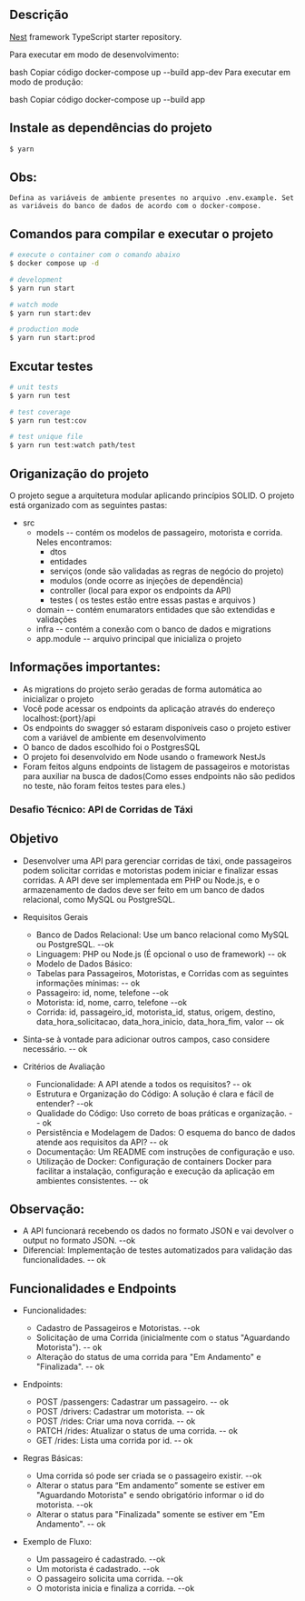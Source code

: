 ## Descrição

[Nest](https://github.com/nestjs/nest) framework TypeScript starter repository.

Para executar em modo de desenvolvimento:

bash
Copiar código
docker-compose up --build app-dev
Para executar em modo de produção:

bash
Copiar código
docker-compose up --build app




## Instale as dependências do projeto

```bash
$ yarn 
```

## Obs:
```text
Defina as variáveis ​​de ambiente presentes no arquivo .env.example. Set as variáveis do banco de dados de acordo com o docker-compose.
```

## Comandos para compilar e executar o projeto

```bash
# execute o container com o comando abaixo
$ docker compose up -d

# development
$ yarn run start

# watch mode
$ yarn run start:dev

# production mode
$ yarn run start:prod
```

## Excutar testes

```bash
# unit tests
$ yarn run test

# test coverage
$ yarn run test:cov

# test unique file
$ yarn run test:watch path/test
```

## Origanização do projeto
O projeto segue a arquitetura modular aplicando princípios SOLID. O projeto está organizado com as seguintes pastas:
 - src
    - models -- contém os modelos de passageiro, motorista e corrida. Neles encontramos:
      - dtos
      - entidades
      - serviços (onde são validadas as regras de negócio do projeto)
      - modulos (onde ocorre as injeções de dependência)
      - controller (local para expor os endpoints da API)
      - testes ( os testes estão entre essas pastas e arquivos )
    - domain -- contém enumarators entidades que são extendidas e validações
    - infra  -- contém a conexão com o banco de dados e migrations
    - app.module -- arquivo principal que inicializa o projeto


## Informações importantes:
  - As migrations do projeto serão geradas de forma automática ao inicializar o projeto
  - Você pode acessar os endpoints da aplicação através do endereço localhost:{port}/api
  - Os endpoints do swagger só estaram disponíveis caso o projeto estiver com a variável de ambiente em desenvolvimento
  - O banco de dados escolhido foi o PostgresSQL
  - O projeto foi desenvolvido em Node usando o framework NestJs
  - Foram feitos alguns endpoints de listagem de passageiros e motoristas para auxiliar na busca de dados(Como esses endpoints não são pedidos no teste, não foram feitos testes para eles.)




### Desafio Técnico: API de Corridas de Táxi

## Objetivo

 - Desenvolver uma API para gerenciar corridas de táxi, onde passageiros podem solicitar corridas e motoristas podem iniciar e finalizar essas corridas. A API deve ser implementada em PHP ou Node.js, e o armazenamento de dados deve ser feito em um banco de dados relacional, como MySQL ou PostgreSQL.

 - Requisitos Gerais
    - Banco de Dados Relacional: Use um banco relacional como MySQL ou PostgreSQL. --ok
    - Linguagem: PHP ou Node.js (É opcional o uso de framework) -- ok
    - Modelo de Dados Básico:
    - Tabelas para Passageiros, Motoristas, e Corridas com as seguintes informações mínimas: -- ok
    - Passageiro: id, nome, telefone --ok
    - Motorista: id, nome, carro, telefone --ok
    - Corrida: id, passageiro_id, motorista_id, status, origem, destino, data_hora_solicitacao, data_hora_inicio, data_hora_fim, valor -- ok
 - Sinta-se à vontade para adicionar outros campos, caso considere necessário. -- ok

 - Critérios de Avaliação
    - Funcionalidade: A API atende a todos os requisitos? -- ok
    - Estrutura e Organização do Código: A solução é clara e fácil de entender? --ok
    - Qualidade do Código: Uso correto de boas práticas e organização. -- ok
    - Persistência e Modelagem de Dados: O esquema do banco de dados atende aos requisitos da API? -- ok
    - Documentação: Um README com instruções de configuração e uso.
    - Utilização de Docker: Configuração de containers Docker para facilitar a instalação, configuração e execução da aplicação em ambientes consistentes. -- ok


## Observação:
 - A API funcionará recebendo os dados no formato JSON e vai devolver o output no formato JSON. --ok
 - Diferencial: Implementação de testes automatizados para validação das funcionalidades. -- ok



## Funcionalidades e Endpoints
 - Funcionalidades:
    - Cadastro de Passageiros e Motoristas. --ok
    - Solicitação de uma Corrida (inicialmente com o status "Aguardando Motorista"). -- ok
    - Alteração do status de uma corrida para "Em Andamento" e "Finalizada". -- ok

 - Endpoints:
    - POST /passengers: Cadastrar um passageiro. -- ok
    - POST /drivers: Cadastrar um motorista. -- ok
    - POST /rides: Criar uma nova corrida. -- ok
    - PATCH /rides: Atualizar o status de uma corrida. -- ok
    - GET /rides: Lista uma corrida por id. -- ok

 - Regras Básicas:
    - Uma corrida só pode ser criada se o passageiro existir. --ok
    - Alterar o status para “Em andamento” somente se estiver em  "Aguardando Motorista" e sendo obrigatório informar o id do motorista. --ok
    - Alterar o status para "Finalizada" somente se estiver em "Em Andamento". -- ok

- Exemplo de Fluxo:
    - Um passageiro é cadastrado. --ok
    - Um motorista é cadastrado. --ok
    - O passageiro solicita uma corrida. --ok
    - O motorista inicia e finaliza a corrida. --ok
